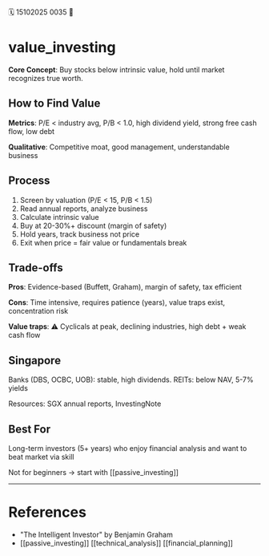 🗓️ 15102025 0035
📎

# value_investing

**Core Concept**: Buy stocks below intrinsic value, hold until market recognizes true worth.

## How to Find Value

**Metrics**: P/E < industry avg, P/B < 1.0, high dividend yield, strong free cash flow, low debt

**Qualitative**: Competitive moat, good management, understandable business

## Process

1. Screen by valuation (P/E < 15, P/B < 1.5)
2. Read annual reports, analyze business
3. Calculate intrinsic value
4. Buy at 20-30%+ discount (margin of safety)
5. Hold years, track business not price
6. Exit when price = fair value or fundamentals break

## Trade-offs

**Pros**: Evidence-based (Buffett, Graham), margin of safety, tax efficient

**Cons**: Time intensive, requires patience (years), value traps exist, concentration risk

**Value traps**: ⚠️ Cyclicals at peak, declining industries, high debt + weak cash flow

## Singapore

Banks (DBS, OCBC, UOB): stable, high dividends. REITs: below NAV, 5-7% yields

Resources: SGX annual reports, InvestingNote

## Best For

Long-term investors (5+ years) who enjoy financial analysis and want to beat market via skill

Not for beginners → start with [[passive_investing]]

---
# References
- "The Intelligent Investor" by Benjamin Graham
- [[passive_investing]] [[technical_analysis]] [[financial_planning]]
